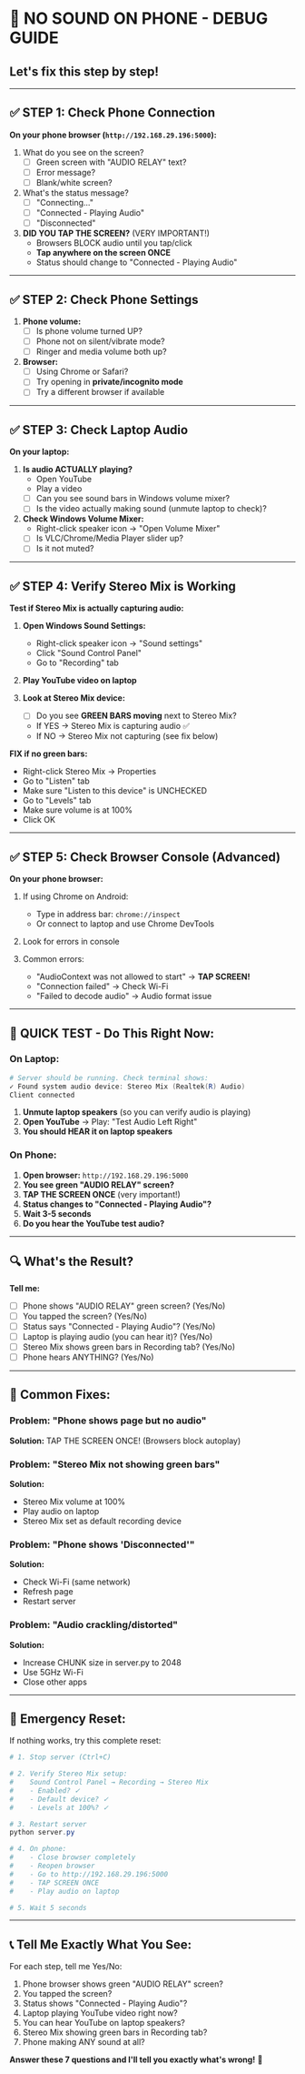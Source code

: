 # 🔧 NO SOUND ON PHONE - DEBUG GUIDE

## Let's fix this step by step!

---

## ✅ STEP 1: Check Phone Connection

**On your phone browser (`http://192.168.29.196:5000`):**

1. What do you see on the screen?
   - [ ] Green screen with "AUDIO RELAY" text?
   - [ ] Error message?
   - [ ] Blank/white screen?

2. What's the status message?
   - [ ] "Connecting..."
   - [ ] "Connected - Playing Audio"
   - [ ] "Disconnected"

3. **DID YOU TAP THE SCREEN?** (VERY IMPORTANT!)
   - Browsers BLOCK audio until you tap/click
   - **Tap anywhere on the screen ONCE**
   - Status should change to "Connected - Playing Audio"

---

## ✅ STEP 2: Check Phone Settings

1. **Phone volume:**
   - [ ] Is phone volume turned UP?
   - [ ] Phone not on silent/vibrate mode?
   - [ ] Ringer and media volume both up?

2. **Browser:**
   - [ ] Using Chrome or Safari?
   - [ ] Try opening in **private/incognito mode**
   - [ ] Try a different browser if available

---

## ✅ STEP 3: Check Laptop Audio

**On your laptop:**

1. **Is audio ACTUALLY playing?**
   - Open YouTube
   - Play a video
   - [ ] Can you see sound bars in Windows volume mixer?
   - [ ] Is the video actually making sound (unmute laptop to check)?

2. **Check Windows Volume Mixer:**
   - Right-click speaker icon → "Open Volume Mixer"
   - [ ] Is VLC/Chrome/Media Player slider up?
   - [ ] Is it not muted?

---

## ✅ STEP 4: Verify Stereo Mix is Working

**Test if Stereo Mix is actually capturing audio:**

1. **Open Windows Sound Settings:**
   - Right-click speaker icon → "Sound settings"
   - Click "Sound Control Panel"
   - Go to "Recording" tab

2. **Play YouTube video on laptop**

3. **Look at Stereo Mix device:**
   - [ ] Do you see **GREEN BARS moving** next to Stereo Mix?
   - If YES → Stereo Mix is capturing audio ✅
   - If NO → Stereo Mix not capturing (see fix below)

**FIX if no green bars:**
   - Right-click Stereo Mix → Properties
   - Go to "Listen" tab
   - Make sure "Listen to this device" is UNCHECKED
   - Go to "Levels" tab
   - Make sure volume is at 100%
   - Click OK

---

## ✅ STEP 5: Check Browser Console (Advanced)

**On your phone browser:**

1. If using Chrome on Android:
   - Type in address bar: `chrome://inspect`
   - Or connect to laptop and use Chrome DevTools

2. Look for errors in console

3. Common errors:
   - "AudioContext was not allowed to start" → **TAP SCREEN!**
   - "Connection failed" → Check Wi-Fi
   - "Failed to decode audio" → Audio format issue

---

## 🧪 QUICK TEST - Do This Right Now:

### On Laptop:
```powershell
# Server should be running. Check terminal shows:
✓ Found system audio device: Stereo Mix (Realtek(R) Audio)
Client connected
```

1. **Unmute laptop speakers** (so you can verify audio is playing)
2. **Open YouTube** → Play: "Test Audio Left Right"
3. **You should HEAR it on laptop speakers**

### On Phone:
1. **Open browser:** `http://192.168.29.196:5000`
2. **You see green "AUDIO RELAY" screen?**
3. **TAP THE SCREEN ONCE** (very important!)
4. **Status changes to "Connected - Playing Audio"?**
5. **Wait 3-5 seconds**
6. **Do you hear the YouTube test audio?**

---

## 🔍 What's the Result?

**Tell me:**
- [ ] Phone shows "AUDIO RELAY" green screen? (Yes/No)
- [ ] You tapped the screen? (Yes/No)
- [ ] Status says "Connected - Playing Audio"? (Yes/No)
- [ ] Laptop is playing audio (you can hear it)? (Yes/No)
- [ ] Stereo Mix shows green bars in Recording tab? (Yes/No)
- [ ] Phone hears ANYTHING? (Yes/No)

---

## 🎯 Common Fixes:

### Problem: "Phone shows page but no audio"
**Solution:** TAP THE SCREEN ONCE! (Browsers block autoplay)

### Problem: "Stereo Mix not showing green bars"
**Solution:** 
- Stereo Mix volume at 100%
- Play audio on laptop
- Stereo Mix set as default recording device

### Problem: "Phone shows 'Disconnected'"
**Solution:**
- Check Wi-Fi (same network)
- Refresh page
- Restart server

### Problem: "Audio crackling/distorted"
**Solution:**
- Increase CHUNK size in server.py to 2048
- Use 5GHz Wi-Fi
- Close other apps

---

## 🔧 Emergency Reset:

If nothing works, try this complete reset:

```powershell
# 1. Stop server (Ctrl+C)

# 2. Verify Stereo Mix setup:
#    Sound Control Panel → Recording → Stereo Mix
#    - Enabled? ✓
#    - Default device? ✓
#    - Levels at 100%? ✓

# 3. Restart server
python server.py

# 4. On phone:
#    - Close browser completely
#    - Reopen browser
#    - Go to http://192.168.29.196:5000
#    - TAP SCREEN ONCE
#    - Play audio on laptop

# 5. Wait 5 seconds
```

---

## 📞 Tell Me Exactly What You See:

For each step, tell me Yes/No:

1. Phone browser shows green "AUDIO RELAY" screen?
2. You tapped the screen?
3. Status shows "Connected - Playing Audio"?
4. Laptop playing YouTube video right now?
5. You can hear YouTube on laptop speakers?
6. Stereo Mix showing green bars in Recording tab?
7. Phone making ANY sound at all?

**Answer these 7 questions and I'll tell you exactly what's wrong!** 🎯
